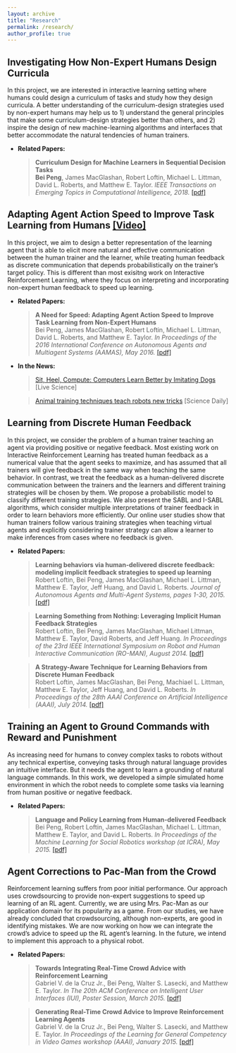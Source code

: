 ```yaml
---
layout: archive
title: "Research"
permalink: /research/
author_profile: true
---
```


## Investigating How Non-Expert Humans Design Curricula
In this project, we are interested in interactive learning setting where humans could design a curriculum of tasks and study how they design curricula. A better understanding of the curriculum-design strategies used by non-expert humans may help us to 1) understand the general principles that make some curriculum-design strategies better than others, and 2) inspire the design of new machine-learning
algorithms and interfaces that better accommodate the natural tendencies of human trainers.

- <b>Related Papers:</b>
  > <b>Curriculum Design for Machine Learners in Sequential Decision Tasks</b> <br>
<b>Bei Peng</b>, James MacGlashan, Robert Loftin, Michael L. Littman, David L. Roberts, and Matthew E. Taylor. <i>IEEE Transactions on Emerging Topics in Computational Intelligence, 2018. </i>[[pdf]](http://beipeng.github.io/files/2018ieee-tetci-peng.pdf)


## Adapting Agent Action Speed to Improve Task Learning from Humans <b>[[Video]](https://www.youtube.com/watch?v=AJQSGD_XPrk)</b>
In this project, we aim to design a better representation of the learning agent that is able to elicit more natural and effective communication between the human trainer and the learner, while treating human feedback as discrete communication that depends probabilistically on the trainer’s target policy. This is different than most exisitng work on Interactive Reinforcement Learning, where they focus on interpreting and incorporating non-expert human feedback to speed up learning.

- <b>Related Papers:</b>
  > <b>A Need for Speed: Adapting Agent Action Speed to Improve Task Learning from Non-Expert Humans</b> <br>
Bei Peng, James MacGlashan, Robert Loftin, Michael L. Littman, David L. Roberts, and Matthew E. Taylor. <i>In Proceedings of the 2016 International Conference on Autonomous Agents and Multiagent Systems (AAMAS), May 2016. </i>[[pdf]](http://beipeng.github.io/files/2016aamas-peng.pdf)

- <b>In the News:</b>
  > [Sit, Heel, Compute: Computers Learn Better by Imitating Dogs](https://www.livescience.com/54985-training-robots-to-learn-like-dogs.html) [Live Science]

  > [Animal training techniques teach robots new tricks](https://www.sciencedaily.com/releases/2016/05/160516125939.htm) [Science Daily]


## Learning from Discrete Human Feedback
In this project, we consider the problem of a human trainer teaching an agent via providing positive or negative feedback. 
Most existing work on Interactive Reinforcement Learning has treated human feedback as a numerical value that the agent 
seeks to maximize, and has assumed that all trainers will give feedback in the same way when teaching the same behavior. 
In contrast, we treat the feedback as a human-delivered discrete communication between the trainers and the learners and 
different training strategies will be chosen by them. We propose a probabilistic model to classify different training strategies. 
We also present the SABL and I-SABL algorithms, which consider multiple interpretations of trainer feedback in order to learn 
behaviors more efficiently. Our online user studies show that human trainers follow various training strategies when teaching 
virtual agents and explicitly considering trainer strategy can allow a learner to make inferences from cases where no feedback is given.

- <b>Related Papers:</b>
  > <b>Learning behaviors via human-delivered discrete feedback: modeling implicit feedback strategies to speed up learning</b> <br>
Robert Loftin, Bei Peng, James MacGlashan, Michael L. Littman, Matthew E. Taylor, Jeff Huang, and David L. Roberts. <i>Journal of Autonomous Agents and Multi-Agent Systems, pages 1-30, 2015. </i>[[pdf]](http://beipeng.github.io/files/2015aamas-loftin.pdf)

  > <b>Learning Something from Nothing: Leveraging Implicit Human Feedback Strategies</b> <br>
Robert Loftin, Bei Peng, James MacGlashan, Michael Littman, Matthew E. Taylor, David Roberts, and Jeff Huang. <i>In Proceedings of the 23rd IEEE International Symposium on Robot and Human Interactive Communication (RO-MAN), August 2014. </i>[[pdf]](http://beipeng.github.io/files/2014roman-loftin.pdf)

  > <b>A Strategy-Aware Technique for Learning Behaviors from Discrete Human Feedback</b> <br>
Robert Loftin, James MacGlashan, Bei Peng, Machiael L. Littman, Matthew E. Taylor, Jeff Huang, and David L. Roberts. <i>In Proceedings of the 28th AAAI Conference on Artificial Intelligence (AAAI), July 2014. </i>[[pdf]](http://beipeng.github.io/files/2014aaai-loftin.pdf)


## Training an Agent to Ground Commands with Reward and Punishment
As increasing need for humans to convey complex tasks to robots without any technical expertise, conveying tasks through 
natural language provides an intuitive interface. But it needs the agent to learn a grounding of natural language commands. 
In this work, we developed a simple simulated home environment in which the robot needs to complete some tasks via learning 
from human positive or negative feedback.

- <b>Related Papers:</b>
  > <b>Language and Policy Learning from Human-delivered Feedback</b> <br>
Bei Peng, Robert Loftin, James MacGlashan, Michael L. Littman, Matthew E. Taylor, and David L. Roberts. <i>In Proceedings of the Machine Learning for Social Robotics workshop (at ICRA), May 2015. </i>[[pdf]](http://beipeng.github.io/files/2015icra-peng.pdf)


## Agent Corrections to Pac-Man from the Crowd
Reinforcement learning suffers from poor initial performance. Our approach uses crowdsourcing to provide non-expert suggestions 
to speed up learning of an RL agent. Currently, we are using Mrs. Pac-Man as our application domain for its popularity as a game. 
From our studies, we have already concluded that crowdsourcing, although non-experts, are good in identifying mistakes. We are now 
working on how we can integrate the crowd’s advice to speed up the RL agent’s learning. In the future, we intend to implement this 
approach to a physical robot.

- <b>Related Papers:</b>
  > <b>Towards Integrating Real-Time Crowd Advice with Reinforcement Learning</b> <br>
Gabriel V. de la Cruz Jr., Bei Peng, Walter S. Lasecki, and Matthew E. Taylor. <i>In The 20th ACM Conference on Intelligent User Interfaces (IUI), Poster Session, March 2015. </i>[[pdf]](http://beipeng.github.io/files/2015iui-delacruz.pdf)

  > <b>Generating Real-Time Crowd Advice to Improve Reinforcement Learning Agents</b> <br>
Gabriel V. de la Cruz Jr., Bei Peng, Walter S. Lasecki, and Matthew E. Taylor. <i>In Proceedings of the Learning for General Competency in Video Games workshop (AAAI), January 2015. </i>[[pdf]](http://beipeng.github.io/files/2015aaai-delacruz.pdf)
